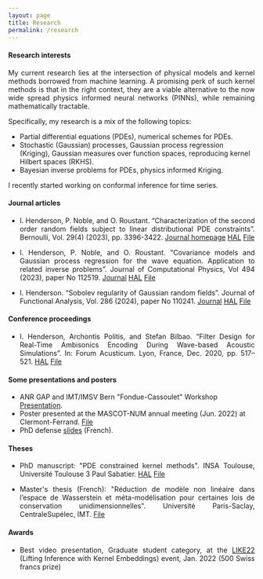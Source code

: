 ```yaml
---
layout: page
title: Research
permalink: /research
---
```


<h4>Research interests</h4>
<p align="justify">
My current research lies at the intersection of physical models and kernel methods borrowed from machine learning.
A promising perk of such kernel methods is that in the right context, they are a viable alternative to the now wide spread physics informed neural networks (PINNs), while remaining mathematically tractable.</p>

Specifically, my research is a mix of the following topics:
<ul>
<li>Partial differential equations (PDEs), numerical schemes for PDEs.</li>
<li>Stochastic (Gaussian) processes, Gaussian process regression (Kriging), Gaussian measures over function spaces, reproducing kernel Hilbert spaces (RKHS).</li>
<li>Bayesian inverse problems for PDEs, physics informed Kriging.</li>
</ul>

I recently started working on conformal inference for time series.
<h4>Journal articles</h4>
<ul>
  <li><p align="justify">I. Henderson, P. Noble, and O. Roustant. “Characterization of the second order random fields subject to
linear distributional PDE constraints”. Bernoulli, Vol. 29(4) (2023), pp. 3396-3422. <a href="https://www.bernoullisociety.org/publications/bernoulli-journal/bernoulli-journal">Journal homepage</a> <a href="https://hal.science/hal-03770715">HAL</a> <a href="online_files/pdf/site_bernoulli_edp.pdf">File</a></p> </li>
<li><p align="justify">I. Henderson, P. Noble, and O. Roustant. “Covariance models and Gaussian process regression for the wave equation. Application to related inverse problems”. Journal of Computational Physics, Vol 494 (2023), paper No 112519. <a href="https://www.sciencedirect.com/science/article/abs/pii/S0021999123006149">Journal</a> <a href="https://hal.science/hal-03941939">HAL</a> <a href="online_files/pdf/site_wave.pdf">File</a></p></li>
<li><p align="justify">I. Henderson. “Sobolev regularity of Gaussian random fields”. Journal of Functional Analysis, Vol. 286 (2024), paper No 110241.
 <a href="https://www.sciencedirect.com/science/article/abs/pii/S0022123623003981">Journal</a> <a href="https://hal.science/hal-03769576">HAL</a> <a href="online_files/pdf/site_sobolev_gp.pdf">File</a></p></li>
</ul>

<h4>Conference proceedings</h4>
<ul>  
<li><p align="justify">I. Henderson, Archontis Politis, and Stefan Bilbao. “Filter Design for Real-Time Ambisonics Encoding
During Wave-based Acoustic Simulations”. In: Forum Acusticum. Lyon, France, Dec. 2020, pp. 517–521.
<a href="https://hal.science/hal-03235284">HAL</a> <a href="online_files/pdf/forum_acusticum.pdf">File</a></p></li>
</ul>

<h4>Some presentations and posters</h4>
<ul>
<li>ANR GAP and IMT/IMSV Bern "Fondue-Cassoulet" Workshop <a href="online_files/pdf/site_fondue_cassoulet.pdf">Presentation</a>.
</li>
<li>Poster presented at the MASCOT-NUM annual meeting (Jun. 2022) at Clermont-Ferrand. <a href="online_files/pdf/site_poster_mascotnum.pdf">File</a> </li>
<li> PhD defense <a href="online_files/pdf/site_soutenance_these.pdf">slides</a> (French).</li>
</ul>

<h4>Theses</h4>
<ul>
<li><p align="justify">PhD manuscript: "PDE constrained kernel methods". INSA Toulouse, Université Toulouse 3 Paul Sabatier. <a href="https://hal.science/tel-04302511">HAL</a> <a href="online_files/pdf/site_these.pdf">File</a></p></li>
<li><p align="justify">Master's thesis (French): "Réduction de modèle non linéaire dans
l’espace de Wasserstein et
méta-modélisation pour certaines lois de
conservation unidimensionnelles". Université Paris-Saclay, CentraleSupélec, IMT. <a href="online_files/pdf/site_memoire_cs.pdf">File</a></p></li>
</ul>

<h4>Awards</h4>
<ul>
  <li><p align="justify">Best video presentation, Graduate student category, at the <a href="https://like22-bern.github.io/submission/">LIKE22</a> (Lifting Inference with Kernel Embeddings) event, Jan. 2022 (500 Swiss francs prize)</p></li>
</ul>

